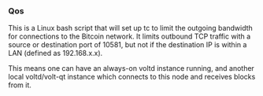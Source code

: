### Qos ###

This is a Linux bash script that will set up tc to limit the outgoing bandwidth for connections to the Bitcoin network. It limits outbound TCP traffic with a source or destination port of 10581, but not if the destination IP is within a LAN (defined as 192.168.x.x).

This means one can have an always-on voltd instance running, and another local voltd/volt-qt instance which connects to this node and receives blocks from it.
